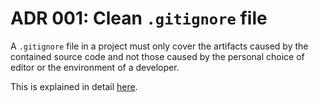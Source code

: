 # ADR 001: Clean `.gitignore` file

A `.gitignore` file in a project must only cover the artifacts caused by the
contained source code and not those caused by the personal choice of editor or
the environment of a developer.

This is explained in detail
[here](https://github.com/coderbyheart/first-principles/issues/30).
